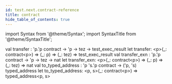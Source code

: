 ```yaml
---
id: test.next.contract-reference
title: contract
hide_table_of_contents: true
---
```

import Syntax from '@theme/Syntax';
import SyntaxTitle from '@theme/SyntaxTitle';



<SyntaxTitle syntax="cameligo">
val transfer : &#39;p.&#39;p contract -&gt; &#39;p -&gt; tez -&gt; test&#95;exec&#95;result
</SyntaxTitle>
<SyntaxTitle syntax="jsligo">
let transfer: &lt;p&gt;(&#95;: contract&lt;p&gt;) =&gt; (&#95;: p) =&gt; (&#95;: tez) =&gt; test&#95;exec&#95;result
</SyntaxTitle>

<SyntaxTitle syntax="cameligo">
val transfer&#95;exn : &#39;p.&#39;p contract -&gt; &#39;p -&gt; tez -&gt; nat
</SyntaxTitle>
<SyntaxTitle syntax="jsligo">
let transfer&#95;exn: &lt;p&gt;(&#95;: contract&lt;p&gt;) =&gt; (&#95;: p) =&gt; (&#95;: tez) =&gt; nat
</SyntaxTitle>

<SyntaxTitle syntax="cameligo">
val to&#95;typed&#95;address : &#39;p &#39;s.&#39;p contract -&gt; (&#39;p, &#39;s) typed&#95;address
</SyntaxTitle>
<SyntaxTitle syntax="jsligo">
let to&#95;typed&#95;address: &lt;p, s&gt;(&#95;: contract&lt;p&gt;) =&gt; typed&#95;address&lt;p, s&gt;
</SyntaxTitle>
